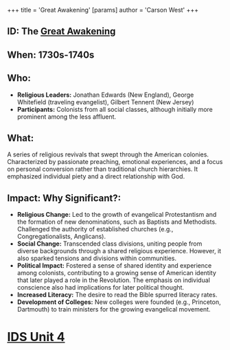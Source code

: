 +++
 title = 'Great Awakening'
[params]
	author = 'Carson West'
+++
## ID: The [Great Awakening](./../great-awakening/) 
## When: 1730s-1740s

## Who:
* **Religious Leaders:** Jonathan Edwards (New England), George Whitefield (traveling evangelist), Gilbert Tennent (New Jersey)
* **Participants:**  Colonists from all social classes, although initially more prominent among the less affluent.

## What:
A series of religious revivals that swept through the American colonies.  Characterized by passionate preaching, emotional experiences, and a focus on personal conversion rather than traditional church hierarchies.  It emphasized individual piety and a direct relationship with God.

## Impact: Why Significant?:
* **Religious Change:** Led to the growth of evangelical Protestantism and the formation of new denominations, such as Baptists and Methodists.  Challenged the authority of established churches (e.g., Congregationalists, Anglicans).
* **Social Change:** Transcended class divisions, uniting people from diverse backgrounds through a shared religious experience. However, it also sparked tensions and divisions within communities.
* **Political Impact:** Fostered a sense of shared identity and experience among colonists, contributing to a growing sense of American identity that later played a role in the Revolution.  The emphasis on individual conscience also had implications for later political thought.
* **Increased Literacy:** The desire to read the Bible spurred literacy rates.
* **Development of Colleges:**  New colleges were founded (e.g., Princeton, Dartmouth) to train ministers for the growing evangelical movement.

# [IDS Unit 4](./../ids-unit-4/)

